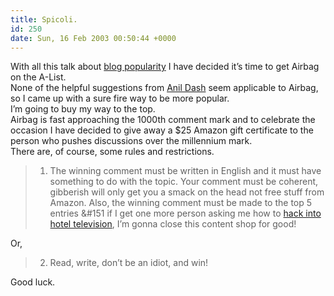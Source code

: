 ```yaml
---
title: Spicoli.
id: 250
date: Sun, 16 Feb 2003 00:50:44 +0000
---
```


With all this talk about [blog popularity](http://www.kottke.org/03/02/030209weblogs_and_.html) I have decided it’s time to get Airbag on the A-List.  
 None of the helpful suggestions from [Anil Dash](http://www.dashes.com/anil/index.php?archives/005114.php) seem applicable to Airbag, so I came up with a sure fire way to be more popular.  
 I’m going to buy my way to the top.  
 Airbag is fast approaching the 1000th comment mark and to celebrate the occasion I have decided to give away a $25 Amazon gift certificate to the person who pushes discussions over the millennium mark.  
 There are, of course, some rules and restrictions.

> 1. The winning comment must be written in English and it must have something to do with the topic. Your comment must be coherent, gibberish will only get you a smack on the head not free stuff from Amazon. Also, the winning comment must be made to the top 5 entries &#151 if I get one more person asking me how to [hack into hotel television](http://www.gregstorey.com/airbag/archives/000109.shtml), I’m gonna close this content shop for good!

Or,

> 2. Read, write, don’t be an idiot, and win!

Good luck.


